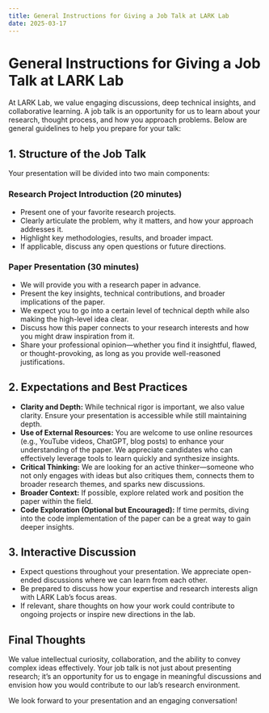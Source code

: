 ```yaml
---
title: General Instructions for Giving a Job Talk at LARK Lab
date: 2025-03-17
---
```


# General Instructions for Giving a Job Talk at LARK Lab

At LARK Lab, we value engaging discussions, deep technical insights, and collaborative learning. A job talk is an opportunity for us to learn about your research, thought process, and how you approach problems. Below are general guidelines to help you prepare for your talk:

## 1. Structure of the Job Talk
Your presentation will be divided into two main components:

### **Research Project Introduction (20 minutes)**
- Present one of your favorite research projects.
- Clearly articulate the problem, why it matters, and how your approach addresses it.
- Highlight key methodologies, results, and broader impact.
- If applicable, discuss any open questions or future directions.

### **Paper Presentation (30 minutes)**
- We will provide you with a research paper in advance.
- Present the key insights, technical contributions, and broader implications of the paper.
- We expect you to go into a certain level of technical depth while also making the high-level idea clear.
- Discuss how this paper connects to your research interests and how you might draw inspiration from it.
- Share your professional opinion—whether you find it insightful, flawed, or thought-provoking, as long as you provide well-reasoned justifications.

## 2. Expectations and Best Practices
- **Clarity and Depth:** While technical rigor is important, we also value clarity. Ensure your presentation is accessible while still maintaining depth.
- **Use of External Resources:** You are welcome to use online resources (e.g., YouTube videos, ChatGPT, blog posts) to enhance your understanding of the paper. We appreciate candidates who can effectively leverage tools to learn quickly and synthesize insights.
- **Critical Thinking:** We are looking for an active thinker—someone who not only engages with ideas but also critiques them, connects them to broader research themes, and sparks new discussions.
- **Broader Context:** If possible, explore related work and position the paper within the field.
- **Code Exploration (Optional but Encouraged):** If time permits, diving into the code implementation of the paper can be a great way to gain deeper insights.

## 3. Interactive Discussion
- Expect questions throughout your presentation. We appreciate open-ended discussions where we can learn from each other.
- Be prepared to discuss how your expertise and research interests align with LARK Lab’s focus areas.
- If relevant, share thoughts on how your work could contribute to ongoing projects or inspire new directions in the lab.

## Final Thoughts
We value intellectual curiosity, collaboration, and the ability to convey complex ideas effectively. Your job talk is not just about presenting research; it’s an opportunity for us to engage in meaningful discussions and envision how you would contribute to our lab’s research environment.

We look forward to your presentation and an engaging conversation!
 
